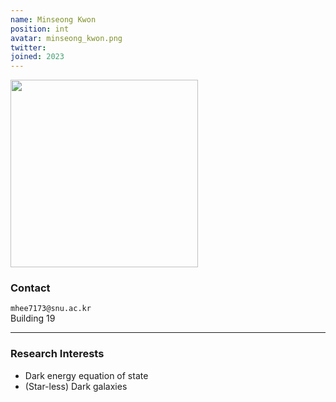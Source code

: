 ```yaml
---
name: Minseong Kwon
position: int
avatar: minseong_kwon.png
twitter:
joined: 2023
---
```


<img width="300" src="{{site.baseurl}}/images/people/{{page.avatar}}" data-action="zoom">

### Contact

<i class="fa fa-envelope-o"></i>  `mhee7173@snu.ac.kr`<br>
<i class="fa fa-building"></i> Building 19 <br> 

<hr>

### Research Interests

* Dark energy equation of state
* (Star-less) Dark galaxies 
